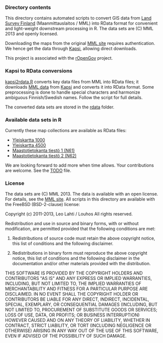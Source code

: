 ### Directory contents

This directory contains automated scripts to convert GIS data from [Land Survey Finland](http://www.maanmittauslaitos.fi/aineistot-palvelut/latauspalvelut/avoimien-aineistojen-tiedostopalvelu) (Maanmittauslaitos / MML) into RData format for convenient and light-weight downstream processing in R. The data sets are (C) MML 2013 and openly licensed.

Downloading the maps from the original [MML site](http://www.maanmittauslaitos.fi/aineistot-palvelut/latauspalvelut/avoimien-aineistojen-tiedostopalvelu) requires authentication. We hence get the data through [Kapsi](http://kartat.kapsi.fi/http://kartat.kapsi.fi/), allowing direct downloads.

This project is associated with the [rOpenGov](http://ropengov.github.io/) project.


### Kapsi to RData conversions

[kapsi2rdata.R](kapsi2rdata.R) converts key data files from MML into
RData files; it downloads [MML
data](http://www.maanmittauslaitos.fi/aineistot-palvelut/latauspalvelut/avoimien-aineistojen-tiedostopalvelu)
from [Kapsi](http://kartat.kapsi.fi/) and converts it into RData
format. Some preprocessing is done to handle special characters and
harmonize ambiguous Finnish/Swedish names. Follow the script for full
details.

The converted data sets are stored in the
[rdata](https://github.com/avoindata/mml/tree/master/rdata) folder.

### Available data sets in R

Currently these map collections are available as RData files:

 * [Yleiskartta 1000](http://www.maanmittauslaitos.fi/digituotteet/yleiskartta-11-000-000)
 * [Yleiskartta 4500](http://www.maanmittauslaitos.fi/digituotteet/yleiskartta-14-500-000)
 * [Maastotietokanta tiestö 1 (N61)](http://kartat.kapsi.fi/files/maastotietokanta/tiesto_osoitteilla/etrs89/shp/N61.shp.zip)
 * [Maastotietokanta tiestö 2 (N62)](http://kartat.kapsi.fi/files/maastotietokanta/tiesto_osoitteilla/etrs89/shp/N62.shp.zip)


We are looking forward to add more when time allows. Your
contributions are welcome. See the [TODO](TODO) file.


### License

The data sets are (C) MML 2013. The data is available with an open license. For details, see the [MML site](http://www.maanmittauslaitos.fi/node/6417). All scripts in this directory are available with the FreeBSD (BSD-2-clause) license:

Copyright (c) 2011-2013, Leo Lahti / Louhos
All rights reserved.

Redistribution and use in source and binary forms, with or without modification, are permitted provided that the following conditions are met:

1. Redistributions of source code must retain the above copyright notice, this list of conditions and the following disclaimer.

2. Redistributions in binary form must reproduce the above copyright notice, this list of conditions and the following disclaimer in the documentation and/or other materials provided with the distribution.

THIS SOFTWARE IS PROVIDED BY THE COPYRIGHT HOLDERS AND CONTRIBUTORS "AS IS" AND ANY EXPRESS OR IMPLIED WARRANTIES, INCLUDING, BUT NOT LIMITED TO, THE IMPLIED WARRANTIES OF MERCHANTABILITY AND FITNESS FOR A PARTICULAR PURPOSE ARE DISCLAIMED. IN NO EVENT SHALL THE COPYRIGHT HOLDER OR CONTRIBUTORS BE LIABLE FOR ANY DIRECT, INDIRECT, INCIDENTAL, SPECIAL, EXEMPLARY, OR CONSEQUENTIAL DAMAGES (INCLUDING, BUT NOT LIMITED TO, PROCUREMENT OF SUBSTITUTE GOODS OR SERVICES; LOSS OF USE, DATA, OR PROFITS; OR BUSINESS INTERRUPTION) HOWEVER CAUSED AND ON ANY THEORY OF LIABILITY, WHETHER IN CONTRACT, STRICT LIABILITY, OR TORT (INCLUDING NEGLIGENCE OR OTHERWISE) ARISING IN ANY WAY OUT OF THE USE OF THIS SOFTWARE, EVEN IF ADVISED OF THE POSSIBILITY OF SUCH DAMAGE.
